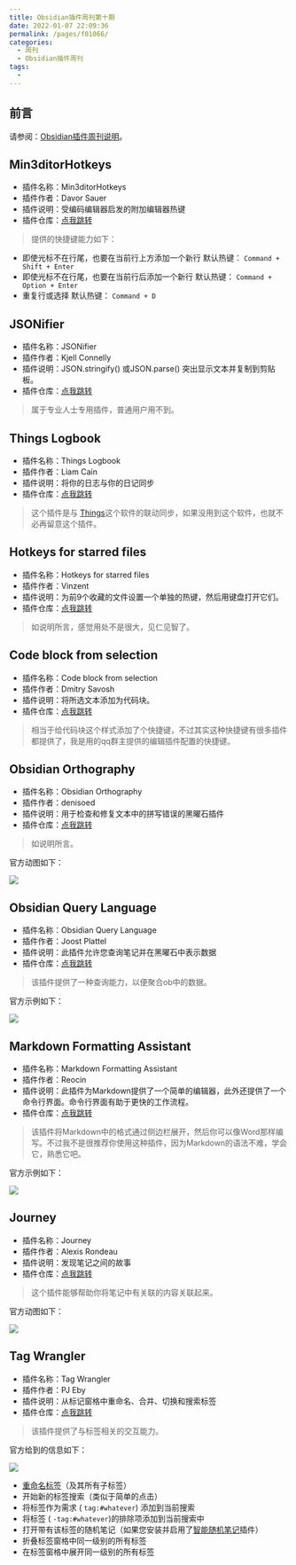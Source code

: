 ```yaml
---
title: Obsidian插件周刊第十期
date: 2022-01-07 22:09:36
permalink: /pages/f01066/
categories:
  - 周刊
  - Obsidian插件周刊
tags:
  - 
---
```


## 前言

请参阅：[Obsidian插件周刊说明](https://wiki.eryajf.net/pages/bcc523/)。

## Min3ditorHotkeys

- 插件名称：Min3ditorHotkeys
- 插件作者：Davor Sauer
- 插件说明：受编码编辑器启发的附加编辑器热键
- 插件仓库：[点我跳转](https://github.com/d-sauer/Obsidian-Min3ditorHotkeys-plugin)

> 提供的快捷键能力如下：

-   即使光标不在行尾，也要在当前行上方添加一个新行
    默认热键： `Command + Shift + Enter`
-   即使光标不在行尾，也要在当前行后添加一个新行
    默认热键： `Command + Option + Enter`
-   重复行或选择
    默认热键： `Command + D`

## JSONifier

- 插件名称：JSONifier
- 插件作者：Kjell Connelly
- 插件说明：JSON.stringify() 或JSON.parse() 突出显示文本并复制到剪贴板。
- 插件仓库：[点我跳转](https://github.com/KjellConnelly/obsidian-jsonifier)

> 属于专业人士专用插件，普通用户用不到。

## Things Logbook

- 插件名称：Things Logbook
- 插件作者：Liam Cain
- 插件说明：将你的日志与你的日记同步
- 插件仓库：[点我跳转](https://github.com/liamcain/obsidian-things-logbook)

>这个插件是与 [Things](https://culturedcode.com/things/)这个软件的联动同步，如果没用到这个软件，也就不必再留意这个插件。

## Hotkeys for starred files

- 插件名称：Hotkeys for starred files
- 插件作者：Vinzent
- 插件说明：为前9个收藏的文件设置一个单独的热键，然后用键盘打开它们。
- 插件仓库：[点我跳转](https://github.com/Vinzent03/obsidian-shortcuts-for-starred-files)

> 如说明所言，感觉用处不是很大，见仁见智了。

## Code block from selection

- 插件名称：Code block from selection
- 插件作者：Dmitry Savosh
- 插件说明：将所选文本添加为代码块。
- 插件仓库：[点我跳转](https://github.com/derwish-pro/obsidian-code-block-from-selection)

>相当于给代码块这个样式添加了个快捷键，不过其实这种快捷键有很多插件都提供了，我是用的qq群主提供的编辑插件配置的快捷键。

## Obsidian Orthography

- 插件名称：Obsidian Orthography
- 插件作者：denisoed
- 插件说明：用于检查和修复文本中的拼写错误的黑曜石插件
- 插件仓库：[点我跳转](https://github.com/denisoed/obsidian-orthography)

>如说明所言。

官方动图如下：

![](http://t.eryajf.net/imgs/2021/12/7811362972aa1606.gif)

## Obsidian Query Language

- 插件名称：Obsidian Query Language
- 插件作者：Joost Plattel
- 插件说明：此插件允许您查询笔记并在黑曜石中表示数据
- 插件仓库：[点我跳转](https://github.com/jplattel/obsidian-query-language)

>该插件提供了一种查询能力，以便聚合ob中的数据。

官方示例如下：

![](http://t.eryajf.net/imgs/2021/12/13eaa518938cc2fc.png)

## Markdown Formatting Assistant

- 插件名称：Markdown Formatting Assistant
- 插件作者：Reocin
- 插件说明：此插件为Markdown提供了一个简单的编辑器，此外还提供了一个命令行界面。命令行界面有助于更快的工作流程。
- 插件仓库：[点我跳转](https://github.com/Reocin/obsidian-markdown-formatting-assistant-plugin)

>该插件将Markdown中的格式通过侧边栏展开，然后你可以像Word那样编写。不过我不是很推荐你使用这种插件，因为Markdown的语法不难，学会它，熟悉它吧。

官方示例如下： 

![](http://t.eryajf.net/imgs/2021/12/0c05c8524d8736d8.png)

## Journey

- 插件名称：Journey
- 插件作者：Alexis Rondeau
- 插件说明：发现笔记之间的故事
- 插件仓库：[点我跳转](https://github.com/akaalias/obsidian-journey-plugin)

>这个插件能够帮助你将笔记中有关联的内容关联起来。

官方动图如下： 

![](http://t.eryajf.net/imgs/2022/01/978c22639a0f05fd.gif)


## Tag Wrangler

- 插件名称：Tag Wrangler
- 插件作者：PJ Eby
- 插件说明：从标记窗格中重命名、合并、切换和搜索标签
- 插件仓库：[点我跳转](https://github.com/pjeby/tag-wrangler)

>该插件提供了与标签相关的交互能力。

官方给到的信息如下：

![](http://t.eryajf.net/imgs/2022/01/36d6185a318ebca0.png)

-   [重命名标签](https://github.com/pjeby/tag-wrangler#renaming-tags)（及其所有子标签）
-   开始新的标签搜索（类似于简单的点击）
-   将标签作为需求 ( `tag:#whatever`) 添加到当前搜索
-   将标签 ( `-tag:#whatever`)的排除项添加到当前搜索中
-   打开带有该标签的随机笔记（如果您安装并启用了[智能随机笔记](https://github.com/erichalldev/obsidian-smart-random-note/)插件）
-   折叠标签窗格中同一级别的所有标签
-   在标签窗格中展开同一级别的所有标签